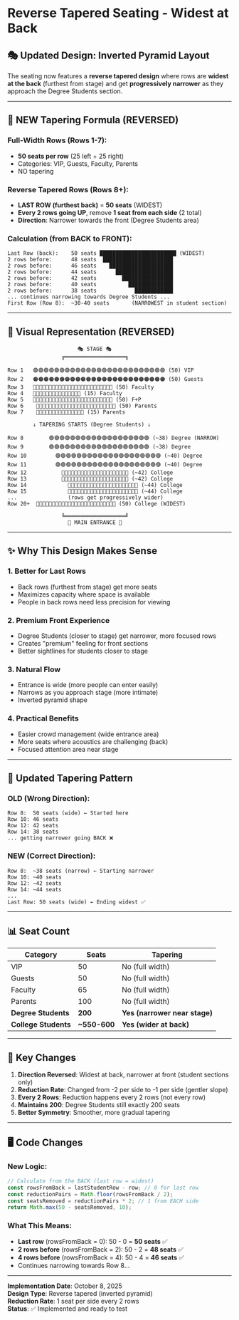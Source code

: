 # Reverse Tapered Seating - Widest at Back

## 🎭 Updated Design: Inverted Pyramid Layout

The seating now features a **reverse tapered design** where rows are **widest at the back** (furthest from stage) and get **progressively narrower** as they approach the Degree Students section.

---

## 📐 NEW Tapering Formula (REVERSED)

### Full-Width Rows (Rows 1-7):

- **50 seats per row** (25 left + 25 right)
- Categories: VIP, Guests, Faculty, Parents
- NO tapering

### Reverse Tapered Rows (Rows 8+):

- **LAST ROW (furthest back)** = **50 seats** (WIDEST)
- **Every 2 rows going UP**, remove **1 seat from each side** (2 total)
- **Direction**: Narrower towards the front (Degree Students area)

### Calculation (from BACK to FRONT):

```
Last Row (back):    50 seats ████████████████████████ (WIDEST)
2 rows before:      48 seats  ██████████████████████
2 rows before:      46 seats    ████████████████████
2 rows before:      44 seats      ██████████████████
2 rows before:      42 seats        ████████████████
2 rows before:      40 seats          ██████████████
2 rows before:      38 seats            ████████████
... continues narrowing towards Degree Students ...
First Row (Row 8):  ~30-40 seats       (NARROWEST in student section)
```

---

## 🎨 Visual Representation (REVERSED)

```
                      🎭 STAGE 🎭
                 ╔═══════════════════╗

Row 1   🟣🟣🟣🟣🟣🟣🟣🟣🟣🟣🟣🟣🟣🟣🟣🟣🟣🟣🟣🟣🟣🟣🟣🟣🟣 (50) VIP
Row 2   🟠🟠🟠🟠🟠🟠🟠🟠🟠🟠🟠🟠🟠🟠🟠🟠🟠🟠🟠🟠🟠🟠🟠🟠🟠 (50) Guests
Row 3   🔵🔵🔵🔵🔵🔵🔵🔵🔵🔵🔵🔵🔵🔵🔵🔵🔵🔵🔵🔵🔵🔵🔵🔵🔵 (50) Faculty
Row 4   🔵🔵🔵🔵🔵🔵🔵🔵🔵🔵🔵🔵🔵🔵🔵 (15) Faculty
Row 5   🔵🔵🔵🩷🩷🩷🩷🩷🩷🩷🩷🩷🩷🩷🩷🩷🩷🩷🩷🩷🩷🩷🩷🩷🩷 (50) F+P
Row 6    🩷🩷🩷🩷🩷🩷🩷🩷🩷🩷🩷🩷🩷🩷🩷🩷🩷🩷🩷🩷🩷🩷🩷🩷🩷 (50) Parents
Row 7    🩷🩷🩷🩷🩷🩷🩷🩷🩷🩷🩷🩷🩷🩷🩷 (15) Parents

        ↓ TAPERING STARTS (Degree Students) ↓

Row 8        🟢🟢🟢🟢🟢🟢🟢🟢🟢🟢🟢🟢🟢🟢🟢🟢🟢🟢🟢 (~38) Degree (NARROW)
Row 9        🟢🟢🟢🟢🟢🟢🟢🟢🟢🟢🟢🟢🟢🟢🟢🟢🟢🟢🟢 (~38) Degree
Row 10         🟢🟢🟢🟢🟢🟢🟢🟢🟢🟢🟢🟢🟢🟢🟢🟢🟢🟢🟢🟢 (~40) Degree
Row 11         🟢🟢🟢🟢🟢🟢🟢🟢🟢🟢🟢🟢🟢🟢🟢🟢🟢🟢🟢🟢 (~40) Degree
Row 12           🔵🔵🔵🔵🔵🔵🔵🔵🔵🔵🔵🔵🔵🔵🔵🔵🔵🔵🔵🔵🔵 (~42) College
Row 13           🔵🔵🔵🔵🔵🔵🔵🔵🔵🔵🔵🔵🔵🔵🔵🔵🔵🔵🔵🔵🔵 (~42) College
Row 14             🔵🔵🔵🔵🔵🔵🔵🔵🔵🔵🔵🔵🔵🔵🔵🔵🔵🔵🔵🔵🔵🔵 (~44) College
Row 15             🔵🔵🔵🔵🔵🔵🔵🔵🔵🔵🔵🔵🔵🔵🔵🔵🔵🔵🔵🔵🔵🔵 (~44) College
...                (rows get progressively wider)
Row 20+  🔵🔵🔵🔵🔵🔵🔵🔵🔵🔵🔵🔵🔵🔵🔵🔵🔵🔵🔵🔵🔵🔵🔵🔵🔵 (50) College (WIDEST)

                 ╚═══════════════════╝
                   🚪 MAIN ENTRANCE 🚪
```

---

## ✨ Why This Design Makes Sense

### 1. **Better for Last Rows**

- Back rows (furthest from stage) get more seats
- Maximizes capacity where space is available
- People in back rows need less precision for viewing

### 2. **Premium Front Experience**

- Degree Students (closer to stage) get narrower, more focused rows
- Creates "premium" feeling for front sections
- Better sightlines for students closer to stage

### 3. **Natural Flow**

- Entrance is wide (more people can enter easily)
- Narrows as you approach stage (more intimate)
- Inverted pyramid shape

### 4. **Practical Benefits**

- Easier crowd management (wide entrance area)
- More seats where acoustics are challenging (back)
- Focused attention area near stage

---

## 🔢 Updated Tapering Pattern

### OLD (Wrong Direction):

```
Row 8:  50 seats (wide) ← Started here
Row 10: 46 seats
Row 12: 42 seats
Row 14: 38 seats
... getting narrower going BACK ❌
```

### NEW (Correct Direction):

```
Row 8:  ~38 seats (narrow) ← Starting narrower
Row 10: ~40 seats
Row 12: ~42 seats
Row 14: ~44 seats
...
Last Row: 50 seats (wide) ← Ending widest ✅
```

---

## 📊 Seat Count

| Category             | Seats        | Tapering                      |
| -------------------- | ------------ | ----------------------------- |
| VIP                  | 50           | No (full width)               |
| Guests               | 50           | No (full width)               |
| Faculty              | 65           | No (full width)               |
| Parents              | 100          | No (full width)               |
| **Degree Students**  | **200**      | **Yes (narrower near stage)** |
| **College Students** | **~550-600** | **Yes (wider at back)**       |

---

## 🎯 Key Changes

1. **Direction Reversed**: Widest at back, narrower at front (student sections only)
2. **Reduction Rate**: Changed from -2 per side to -1 per side (gentler slope)
3. **Every 2 Rows**: Reduction happens every 2 rows (not every row)
4. **Maintains 200**: Degree Students still exactly 200 seats
5. **Better Symmetry**: Smoother, more gradual tapering

---

## 🖥️ Code Changes

### New Logic:

```typescript
// Calculate from the BACK (last row = widest)
const rowsFromBack = lastStudentRow - row; // 0 for last row
const reductionPairs = Math.floor(rowsFromBack / 2);
const seatsRemoved = reductionPairs * 2; // 1 from EACH side
return Math.max(50 - seatsRemoved, 10);
```

### What This Means:

- **Last row** (rowsFromBack = 0): 50 - 0 = **50 seats** ✅
- **2 rows before** (rowsFromBack = 2): 50 - 2 = **48 seats** ✅
- **4 rows before** (rowsFromBack = 4): 50 - 4 = **46 seats** ✅
- Continues narrowing towards Row 8...

---

**Implementation Date**: October 8, 2025  
**Design Type**: Reverse tapered (inverted pyramid)  
**Reduction Rate**: 1 seat per side every 2 rows  
**Status**: ✅ Implemented and ready to test
